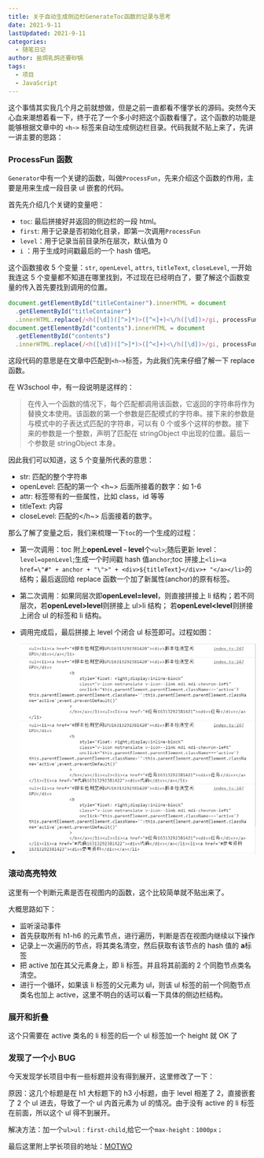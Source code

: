 ```yaml
---
title: 关于自动生成侧边栏GenerateToc函数的记录与思考
date: 2021-9-11
lastUpdated: 2021-9-11
categories:
  - 随笔日记
author: 盐焗乳鸽还要砂锅
tags:
  - 项目
  - JavaScript
---
```


这个事情其实我几个月之前就想做，但是之前一直都看不懂学长的源码。突然今天心血来潮想着看一下，终于花了一个多小时把这个函数看懂了。这个函数的功能是能够根据文章中的 `<h~>` 标签来自动生成侧边栏目录。代码我就不贴上来了，先讲一讲主要的思路：

### ProcessFun 函数

`Generator`中有一个关键的函数，叫做`ProcessFun`，先来介绍这个函数的作用，主要是用来生成一段目录 ul 嵌套的代码。

首先先介绍几个关键的变量吧：

- `toc`: 最后拼接好并返回的侧边栏的一段 html。
- `first`: 用于记录是否初始化目录，即第一次调用`ProcessFun`
- `level`：用于记录当前目录所在层次，默认值为 0
- `i` ：用于生成时间戳最后的一个 hash 值吧。

这个函数接收 5 个变量：`str`, `openLevel`, `attrs`, `titleText`, `closeLevel`, 一开始我连这 5 个变量都不知道在哪里找到，不过现在已经明白了，要了解这个函数变量的传入首先要找到调用的位置。

```js
document.getElementById("titleContainer").innerHTML = document
  .getElementById("titleContainer")
  .innerHTML.replace(/<h([\d])([^>]*)>([^<]+)<\/h([\d])>/gi, processFunc);
document.getElementById("contents").innerHTML = document
  .getElementById("contents")
  .innerHTML.replace(/<h([\d])([^>]*)>([^<]+)<\/h([\d])>/gi, processFunc);
```

这段代码的意思是在文章中匹配到`<h~>`标签，为此我们先来仔细了解一下 replace 函数。

在 W3school 中，有一段说明是这样的：

> 在传入一个函数的情况下，每个匹配都调用该函数，它返回的字符串将作为替换文本使用。该函数的第一个参数是匹配模式的字符串。接下来的参数是与模式中的子表达式匹配的字符串，可以有 0 个或多个这样的参数。接下来的参数是一个整数，声明了匹配在 stringObject 中出现的位置。最后一个参数是 stringObject 本身。

因此我们可以知道，这 5 个变量所代表的意思：

- str: 匹配的整个字符串
- openLevel: 匹配的第一个 <h~> 后面所接着的数字：如 1-6
- attr: 标签带有的一些属性，比如 class，id 等等
- titleText: 内容
- closeLevel: 匹配的</h~> 后面接着的数字。

那么了解了变量之后，我们来梳理一下`toc`的一个生成的过程：

- 第一次调用：toc 附上**openLevel - level**个`<ul>`;随后更新 level：`level=openLevel`;生成一个时间戳 hash 值`anchor`;toc 拼接上`<li><a href=\"#" + anchor + "\">" + <div>${titleText}</div>+ "</a></li>`的结构；最后返回给 replace 函数一个加了新属性(anchor)的原有标签。
- 第二次调用：如果同层次即**openLevel=level**，则直接拼接上 li 结构；若不同层次，若**openLevel>level**则拼接上 ul>li 结构；
  若**openLevel<level**则拼接上闭合 ul 的标签和 li 结构。
- 调用完成后，最后拼接上 level 个闭合 ul 标签即可。过程如图：

- ![](../imgs/2021-9-11/1.png)

### 滚动高亮特效

这里有一个判断元素是否在视图内的函数，这个比较简单就不贴出来了。

大概思路如下：

- 监听滚动事件
- 首先获取所有 h1-h6 的元素节点，进行遍历，判断是否在视图内继续以下操作
- 记录上一次遍历的节点，将其类名清空，然后获取有该节点的 hash 值的 **a**标签
- 把 active 加在其父元素身上，即 li 标签。并且将其前面的 2 个同胞节点类名清空。
- 进行一个循环，如果该 li 标签的父元素为 ul，则该 ul 标签的前一个同胞节点类名也加上 active，这里不明白的话可以看一下具体的侧边栏结构。

### 展开和折叠

这个只需要在 active 类名的 li 标签的后一个 ul 标签加一个 height 就 OK 了

### 发现了一个小 BUG

今天发现学长项目中有一些标题并没有得到展开，这里修改了一下：

原因：这几个标题是在 h1 大标题下的 h3 小标题，由于 level 相差了 2，直接嵌套了 2 个 ul 进去，导致了一个 ul 内首元素为 ul 的情况。由于没有 active 的 li 标签在前面，所以这个 ul 得不到展开。

解决方法：加一个`ul>ul：first-child`,给它一个`max-height：1000px；`

最后这里附上学长项目的地址：[MOTWO](motwo.cn)
